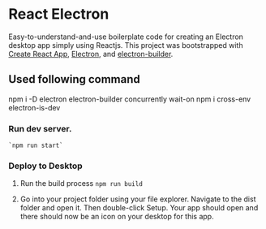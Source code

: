 # React Electron
Easy-to-understand-and-use boilerplate code for creating an Electron desktop app simply using Reactjs.
This project was bootstrapped with [Create React App](https://github.com/facebook/create-react-app), [Electron](https://electronjs.org/), and [electron-builder](https://github.com/electron-userland/electron-builder).

## Used following command

npm i -D electron electron-builder concurrently wait-on
npm i cross-env electron-is-dev

### Run dev server.

    `npm run start`

### Deploy to Desktop
1. Run the build process
    `npm run build`
    
2. Go into your project folder using your file explorer. Navigate to the dist folder and open it. Then double-click <your-project-name> Setup. Your app should open and there should now be an icon on your desktop for this app.
